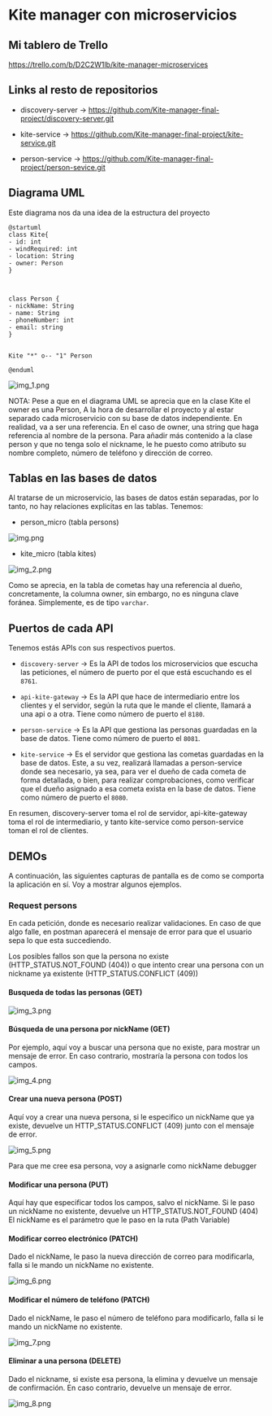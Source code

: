 # Kite manager con microservicios

## Mi tablero de Trello

https://trello.com/b/D2C2W1lb/kite-manager-microservices

## Links al resto de repositorios

* discovery-server -> https://github.com/Kite-manager-final-project/discovery-server.git

* kite-service -> https://github.com/Kite-manager-final-project/kite-service.git

* person-service -> https://github.com/Kite-manager-final-project/person-sevice.git

## Diagrama UML

Este diagrama nos da una idea de la estructura del proyecto

```
@startuml
class Kite{
- id: int
- windRequired: int
- location: String
- owner: Person
}



class Person {
- nickName: String
- name: String
- phoneNumber: int
- email: string
}


Kite "*" o-- "1" Person

@enduml
```


![img_1.png](img_1.png)


NOTA: Pese a que en el diagrama UML se aprecia que en la clase Kite el owner es una Person, A la hora de desarrollar el proyecto y
al estar separado cada microservicio con su base de datos independiente. En realidad, va a ser una referencia. En el caso de owner, una string que
haga referencia al nombre de la persona.
Para añadir más contenido a la clase person y que no tenga solo el nickname, le he puesto como atributo su nombre completo, número de 
teléfono y dirección de correo.

## Tablas en las bases de datos

Al tratarse de un microservicio, las bases de datos están separadas, por lo tanto, no hay relaciones explicitas en las tablas. Tenemos:

* person_micro (tabla persons)

![img.png](img.png)

* kite_micro (tabla kites)

![img_2.png](img_2.png)

Como se aprecia, en la tabla de cometas hay una referencia al dueño, concretamente, la columna owner, sin embargo, no es ninguna clave foránea.
Simplemente, es de tipo ```varchar```.

## Puertos de cada API

Tenemos estás APIs con sus respectivos puertos.

* ```discovery-server``` -> Es la API de todos los microservicios que escucha las peticiones, el número de puerto por el que está escuchando es
                      el ```8761```.

* ```api-kite-gateway``` -> Es la API que hace de intermediario entre los clientes y el servidor, según la ruta que le mande el cliente, 
                            llamará a una api o a otra. Tiene como número de puerto el ```8180```.

* ```person-service``` -> Es la API que gestiona las personas guardadas en la base de datos. Tiene como número de puerto el ```8081```.

* ```kite-service``` -> Es el servidor que gestiona las cometas guardadas en la base de datos. Este, a su vez, realizará llamadas a 
                        person-service donde sea necesario, ya sea, para ver el dueño de cada cometa de forma detallada, o bien, para
                        realizar comprobaciones, como verificar que el dueño asignado a esa cometa exista en la base de datos.
                        Tiene como número de puerto el ```8080```.

En resumen, discovery-server toma el rol de servidor, api-kite-gateway toma el rol de intermediario, y tanto kite-service como person-service
toman el rol de clientes.

## DEMOs

A continuación, las siguientes capturas de pantalla es de como se comporta la aplicación en sí. Voy a mostrar algunos ejemplos.

### Request persons

En cada petición, donde es necesario realizar validaciones. En caso de que algo falle, en postman aparecerá el mensaje de error para que
el usuario sepa lo que esta succediendo.

Los posibles fallos son que la persona no existe (HTTP_STATUS.NOT_FOUND (404)) o que intento crear una persona con un nickname ya existente
(HTTP_STATUS.CONFLICT (409))

#### Busqueda de todas las personas (GET)

![img_3.png](img_3.png)

#### Búsqueda de una persona por nickName (GET)

Por ejemplo, aquí voy a buscar una persona que no existe, para mostrar un mensaje de error. En caso contrario, mostraría la persona con todos
los campos.

![img_4.png](img_4.png)

#### Crear una nueva persona (POST)

Aquí voy a crear una nueva persona, si le especifico un nickName que ya existe, devuelve un HTTP_STATUS.CONFLICT (409) junto con el mensaje de
error.

![img_5.png](img_5.png)

Para que me cree esa persona, voy a asignarle como nickName debugger

#### Modificar una persona (PUT)

Aquí hay que especificar todos los campos, salvo el nickName. Si le paso un nickName no existente, devuelve un HTTP_STATUS.NOT_FOUND (404)
El nickName es el parámetro que le paso en la ruta (Path Variable)

#### Modificar correo electrónico (PATCH)

Dado el nickName, le paso la nueva dirección de correo para modificarla, falla si le mando un nickName no existente.

![img_6.png](img_6.png)

#### Modificar el número de teléfono (PATCH)

Dado el nickName, le paso el número de teléfono para modificarlo, falla si le mando un nickName no existente.

![img_7.png](img_7.png)

#### Eliminar a una persona (DELETE)

Dado el nickname, si existe esa persona, la elimina y devuelve un mensaje de confirmación. En caso contrario, devuelve un mensaje de error.

![img_8.png](img_8.png)